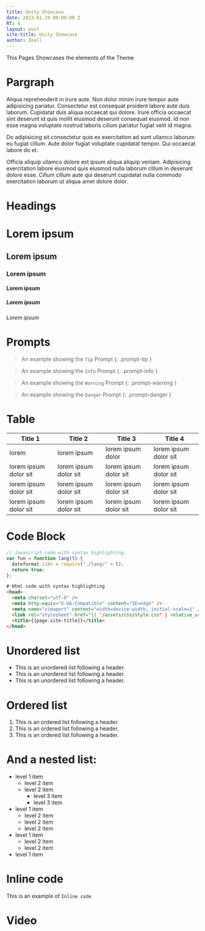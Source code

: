 ```yaml
---
title: Unity Showcase
date: 2023-01-29 00:00:00 Z
RT: 4
layout: post
site-title: Unity Showcase
author: Zeall
---
```


This Pages Showcases the elements of the Theme

# Pargraph
Aliqua reprehenderit in irure aute. Non dolor minim irure tempor aute adipisicing pariatur. Consectetur est consequat proident labore aute duis laborum. Cupidatat duis aliqua occaecat qui dolore. Irure officia occaecat sint deserunt id quis mollit eiusmod deserunt consequat eiusmod. Id non esse magna voluptate nostrud laboris cillum pariatur fugiat velit id magna.

Do adipisicing sit consectetur quis ex exercitation ad sunt ullamco laborum eu fugiat cillum. Aute dolor fugiat voluptate cupidatat tempor. Qui occaecat labore do et.

Officia aliquip ullamco dolore est ipsum aliqua aliquip veniam. Adipisicing exercitation labore eiusmod quis eiusmod nulla laborum cillum in deserunt dolore esse. Cillum cillum aute qui deserunt cupidatat nulla commodo exercitation laborum ut aliqua amet dolore dolor.

# Headings

# Lorem ipsum 
## Lorem ipsum 
### Lorem ipsum 
#### Lorem ipsum 
##### Lorem ipsum 
###### Lorem ipsum 

# Prompts

> An example showing the `Tip` Prompt 
{: .prompt-tip }

> An example showing the `Info` Prompt 
{: .prompt-info }

> An example showing the `Warning` Prompt 
{: .prompt-warning }

> An example showing the `Danger` Prompt 
{: .prompt-danger }

# Table

| Title 1               | Title 2               | Title 3               | Title 4               |
| --------------------- | --------------------- | --------------------- | --------------------- |
| lorem                 | lorem ipsum           | lorem ipsum dolor     | lorem ipsum dolor sit |
| lorem ipsum dolor sit | lorem ipsum dolor sit | lorem ipsum dolor sit | lorem ipsum dolor sit |
| lorem ipsum dolor sit | lorem ipsum dolor sit | lorem ipsum dolor sit | lorem ipsum dolor sit |
| lorem ipsum dolor sit | lorem ipsum dolor sit | lorem ipsum dolor sit | lorem ipsum dolor sit |


# Code Block

```js
// Javascript code with syntax highlighting.
var fun = function lang(l) {
  dateformat.i18n = require("./lang/" + l);
  return true;
};
```

```html
# Html code with syntax highlighting
<head>
  <meta charset="utf-8" />
  <meta http-equiv="X-UA-Compatible" content="IE=edge" />
  <meta name="viewport" content="width=device-width, initial-scale=1" />
  <link rel="stylesheet" href="{{ "/assets/css/style.css" | relative_url }}">
  <title>{{page.site-title}}</title>
</head>
```

# Unordered list

- This is an unordered list following a header.
- This is an unordered list following a header.
- This is an unordered list following a header.

# Ordered list

1.  This is an ordered list following a header.
2.  This is an ordered list following a header.
3.  This is an ordered list following a header.

# And a nested list:

- level 1 item
  - level 2 item
  - level 2 item
    - level 3 item
    - level 3 item
- level 1 item
  - level 2 item
  - level 2 item
  - level 2 item
- level 1 item
  - level 2 item
  - level 2 item
- level 1 item

# Inline code
This is an example of `Inline code`

#  Video
